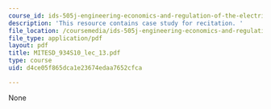 ```yaml
---
course_id: ids-505j-engineering-economics-and-regulation-of-the-electric-power-sector-spring-2010
description: 'This resource contains case study for recitation. '
file_location: /coursemedia/ids-505j-engineering-economics-and-regulation-of-the-electric-power-sector-spring-2010/d4ce05f865dca1e23674edaa7652cfca_MITESD_934S10_lec_13.pdf
file_type: application/pdf
layout: pdf
title: MITESD_934S10_lec_13.pdf
type: course
uid: d4ce05f865dca1e23674edaa7652cfca

---
```

None